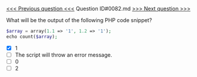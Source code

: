 [<<< Previous question <<<](0081.md)  Question ID#0082.md  [>>> Next question >>>](0083.md) 

What will be the output of the following PHP code snippet?
```php
$array = array(1.1 => '1', 1.2 => '1');
echo count($array);
```

- [x] 1
- [ ] The script will throw an error message.
- [ ] 0
- [ ] 2
